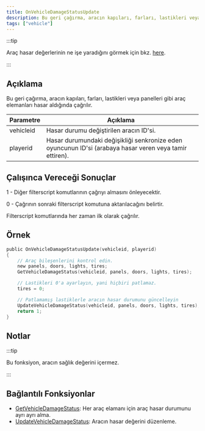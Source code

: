 ```yaml
---
title: OnVehicleDamageStatusUpdate
description: Bu geri çağırma, aracın kapıları, farları, lastikleri veya panelleri gibi araç elemanları hasar aldığında çağrılır.
tags: ["vehicle"]
---
```


:::tip

Araç hasar değerlerinin ne işe yaradığını görmek için bkz. [here](../resources/damagestatus).

:::

## Açıklama

Bu geri çağırma, aracın kapıları, farları, lastikleri veya panelleri gibi araç elemanları hasar aldığında çağrılır.

| Parametre | Açıklama                                                                                                |
| --------- | ------------------------------------------------------------------------------------------------------- |
| vehicleid | Hasar durumu değiştirilen aracın ID'si.                                                                 |
| playerid  | Hasar durumundaki değişikliği senkronize eden oyuncunun ID'si (arabaya hasar veren veya tamir ettiren). |

## Çalışınca Vereceği Sonuçlar

1 - Diğer filterscript komutlarının çağrıyı almasını önleyecektir.

0 - Çağrının sonraki filterscript komutuna aktarılacağını belirtir.

Filterscript komutlarında her zaman ilk olarak çağrılır.

## Örnek

```c
public OnVehicleDamageStatusUpdate(vehicleid, playerid)
{
    // Araç bileşenlerini kontrol edin.
    new panels, doors, lights, tires;
    GetVehicleDamageStatus(vehicleid, panels, doors, lights, tires);

    // Lastikleri 0'a ayarlayın, yani hiçbiri patlamaz.
    tires = 0;

    // Patlamamış lastiklerle aracın hasar durumunu güncelleyin
    UpdateVehicleDamageStatus(vehicleid, panels, doors, lights, tires);
    return 1;
}
```

## Notlar

:::tip

Bu fonksiyon, aracın sağlık değerini içermez.

:::

## Bağlantılı Fonksiyonlar

- [GetVehicleDamageStatus](../functions/GetVehicleDamageStatus): Her araç elamanı için araç hasar durumunu ayrı ayrı alma.
- [UpdateVehicleDamageStatus](../functions/UpdateVehicleDamageStatus): Aracın hasar değerini düzenleme.
